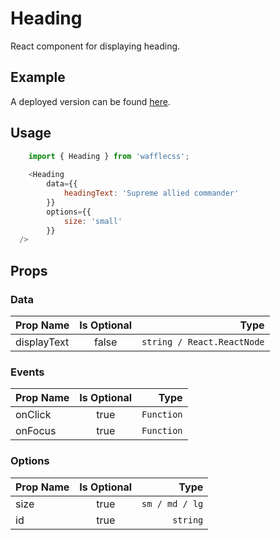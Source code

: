 # Heading

React component for displaying heading.

## Example

A deployed version can be found [here](https://wafflecss-jithinqw.vercel.app/?path=/docs/heading--small).

## Usage

```javascript
    import { Heading } from 'wafflecss';
    
    <Heading
        data={{
            headingText: 'Supreme allied commander'
        }}
        options={{
            size: 'small'
        }}
  />
```

## Props

### Data

| Prop Name   |Is Optional    |  Type |
|----------|:-------------:|------:|
| displayText |  false | `string / React.ReactNode` |

### Events

| Prop Name   |Is Optional    |  Type |
|----------|:-------------:|------:|
| onClick |  true | `Function` |
| onFocus |  true | `Function` |

### Options

| Prop Name   |Is Optional    |  Type |
|----------|:-------------:|------:|
| size |  true | `sm / md / lg` |
| id |  true | `string` |